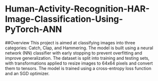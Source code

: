 # Human-Activity-Recognition-HAR-Image-Classification-Using-PyTorch-ANN

##Overview
This project is aimed at classifying images into three categories: Catch, Clap, and Hammering. The model is built using a neural network (NN) classifier with early stopping to prevent overfitting and improve generalization. The dataset is split into training and testing sets, with transformations applied to resize images to 64x64 pixels and convert them to tensors. The model is trained using a cross-entropy loss function and an SGD optimizer.
